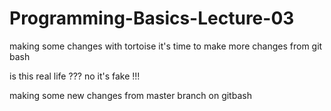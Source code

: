 # Programming-Basics-Lecture-03
making some changes with tortoise
it's time to make more changes from git bash

is this real life ???
no it's fake !!!

making some new changes from master branch on gitbash

